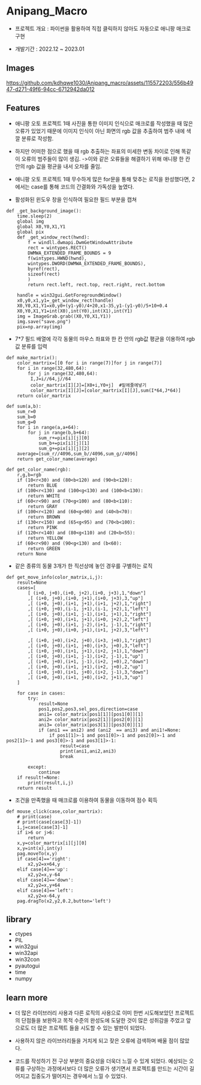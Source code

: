# Anipang_Macro


- 프로젝트 개요 : 파이썬을 활용하여 직접 클릭하지 않아도 자동으로 애니팡 매크로 구현

- 개발기간 : 2022.12 ~ 2023.01 



## Images



https://github.com/kdhqwe1030/Anipang_macro/assets/115572203/556b4947-d271-49f6-94cc-6712942da012


## Features
- 애니팡 오토 프로젝트 1때 사진을 통한 이미지 인식으로 매크로를 작성했을 때 많은 오류가 있었기 때문에 이미지 인식이 아닌 화면의 rgb 값을 추출하여 범주 내에 색깔 분류로 작성함.
- 하지만 어떠한 점으로 했을 때 rgb 추출하는 좌표의 미세한 변동 차이로 인해 똑같이 오류의 범주들이 많이 생김. ->이와 같은 오류들을 해결하기 위해 애니팡 한 칸 안의 rgb 값을 평균을 내서 오차를 줄임.
- 애니팡 오토 프로젝트 1때 무수하게 많은 for문을 통해 맞추는 로직을 완성했다면, 2에서는 case를 통해 코드의 간결화와 가독성을 높였다.

- 활성화된 윈도우 창을 인식하여 필요한 필드 부분을 캡쳐

  
```
def _get_background_image():
    time.sleep(2)
    global img
    global X0,Y0,X1,Y1
    global pix
    def _get_window_rect(hwnd):
        f = windll.dwmapi.DwmGetWindowAttribute
        rect = wintypes.RECT()
        DWMWA_EXTENDED_FRAME_BOUNDS = 9
        f(wintypes.HWND(hwnd),
        wintypes.DWORD(DWMWA_EXTENDED_FRAME_BOUNDS),
        byref(rect),
        sizeof(rect)
        )
        return rect.left, rect.top, rect.right, rect.bottom
        
    handle = win32gui.GetForegroundWindow()
    x0,y0,x1,y1=_get_window_rect(handle)
    X0,Y0,X1,Y1=x0,y0+(y1-y0)/4+20,x1-35,y1-(y1-y0)/5+10+0.4
    X0,Y0,X1,Y1=int(X0),int(Y0),int(X1),int(Y1)
    img = ImageGrab.grab((X0,Y0,X1,Y1))
    img.save("save.png")
    pix=np.array(img)
```

  
- 7*7 필드 배열에 각각 동물의 마우스 좌표와 한 칸 안의 rgb값 평균을 이용하여 rgb값 분류를 입력

```
def make_martrix():
    color_martrix=[[0 for i in range(7)]for j in range(7)]
    for i in range(32,480,64):
        for j in range(32,480,64):
         I,J=i//64,j//64    
         color_martrix[I][J]=[X0+i,Y0+j]  #밑에줄에넣기
         color_martrix[I][J]=[color_martrix[I][J],sum(I*64,J*64)]
    return color_martrix
    
def sum(a,b):
    sum_r=0
    sum_b=0
    sum_g=0
    for i in range(a,a+64):
        for j in range(b,b+64):
            sum_r+=pix[i][j][0]
            sum_b+=pix[i][j][1]
            sum_g+=pix[i][j][2]
    average=[sum_r//4096,sum_b//4096,sum_g//4096]
    return get_color_name(average)

def get_color_name(rgb):
    r,g,b=rgb
    if (10<r<30) and (80<b<120) and (90<b<120):
        return BLUE
    if (100<r<130) and (100<g<130) and (100<b<130):
        return WHITE
    if (60<r<90) and (70<g<100) and (80<b<110):
        return GRAY
    if (100<r<120) and (60<g<90) and (40<b<70):
        return BROWN
    if (130<r<150) and (65<g<95) and (70<b<100):
        return PINK
    if (120<r<140) and (80<g<110) and (20<b<55):
        return YELLOW
    if (60<r<90) and (90<g<130) and (b<60):
        return GREEN
    return None
```


- 같은 종류의 동물 3개가 한 직선상에 놓인 경우를 구별하는 로직

```
def get_move_info(color_matrix,i,j):
    result=None
    cases=[
        [ (i+0, j+0),(i+0, j+2),(i+0, j+3),1,"down"]
        ,[ (i+0, j+0),(i+0, j+1),(i+0, j+3),3,"up"]
        ,[ (i+0, j+0),(i+1, j+1),(i+1, j+2),1,"right"]
        ,[ (i+0, j+0),(i-1, j+1),(i-1, j+2),1,"left"]
        ,[ (i+0, j+0),(i+1, j-1),(i+1, j+1),1,"right"]
        ,[ (i+0, j+0),(i+1, j+1),(i+0, j+2),2,"left"]
        ,[ (i+0, j+0),(i+1, j-2),(i+1, j-1),1,"right"]
        ,[ (i+0, j+0),(i+0, j+1),(i+1, j+2),3,"left"]

        ,[ (i+0, j+0),(i+2, j+0),(i+3, j+0),1,"right"]
        ,[ (i+0, j+0),(i+1, j+0),(i+3, j+0),3,"left"]
        ,[ (i+0, j+0),(i+1, j+1),(i+2, j+1),1,"down"]
        ,[ (i+0, j+0),(i+1, j-1),(i+2, j-1),1,"up"]
        ,[ (i+0, j+0),(i+1, j-1),(i+2, j+0),2,"down"]
        ,[ (i+0, j+0),(i+1, j+1),(i+2, j+0),2,"up"]
        ,[ (i+0, j+0),(i+1, j+0),(i+2, j-1),3,"down"]
        ,[ (i+0, j+0),(i+1, j+0),(i+2, j+1),3,"up"]
    ]

    for case in cases:
        try:
            result=None
            pos1,pos2,pos3,sel_pos,direction=case
            ani1= color_matrix[pos1[1]][pos1[0]][1]
            ani2= color_matrix[pos2[1]][pos2[0]][1]
            ani3= color_matrix[pos3[1]][pos3[0]][1]
            if (ani1 == ani2) and (ani2  == ani3) and ani1!=None:
                if pos1[1]>-1 and pos1[0]>-1 and pos2[0]>-1 and pos2[1]>-1 and pos3[0]>-1 and pos3[1]>-1:
                    result=case
                    print(ani1,ani2,ani3)
                    break
                    
        except:
            continue
    if result!=None:
        print(result,i,j)
    return result   
```

    
- 조건을 만족했을 때 매크로를 이용하여 동물을 이동하여 점수 획득
```
def mouse_click(case,color_martrix):
    # print(case)
    # print(case[case[3]-1])
    i,j=case[case[3]-1]
    if i>6 or j>6:
        return 
    x,y=color_martrix[i][j][0]
    x,y=int(x),int(y)
    pag.moveTo(x,y)
    if case[4]=='right':
        x2,y2=x+64,y
    elif case[4]=='up':
        x2,y2=x,y-64
    elif case[4]=='down':
        x2,y2=x,y+64
    elif case[4]=='left':
        x2,y2=x-64,y
    pag.dragTo(x2,y2,0.2,button='left')
```



## library


- ctypes 
- PIL 
- win32gui
- win32api
- win32con
- pyautogui
- time
- numpy


## learn more


- 더 많은 라이브러리 사용과 다른 로직의 사용으로 이미 한번 시도해보았던 프로젝트의 단점들을 보완하고 목적 수준의 완성도에 도달한 것이 많은 성취감을 주었고 앞으로도 더 많은 프로젝트 들을 시도할 수 있는 발판이 되었다.

  
- 사용하지 않은 라이브러리들을 거치게 되고 잦은 오류에 검색하며 배울 점이 많았다.


- 코드를 작성하기 전 구상 부분의 중요성을 더욱더 느낄 수 있게 되었다. 예상되는 오류를 구상하는 과정에서보다 더 많은 오류가 생기면서 프로젝트를 만드는 시간이 길어지고 집중도가 떨어지는 경우에서  느낄 수 있었다.
  
